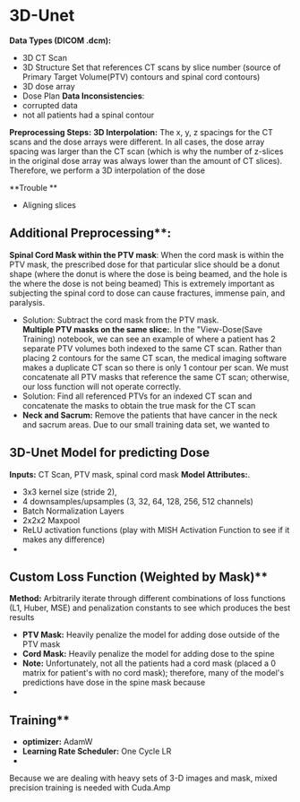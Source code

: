 # 3D-Unet

**Data Types (DICOM .dcm):**
- 3D CT Scan
- 3D Structure Set that references CT scans by slice number (source of Primary Target Volume(PTV) contours and spinal cord contours)
- 3D dose array
- Dose Plan
**Data Inconsistencies**: 
- corrupted data
- not all patients had a spinal contour 

**Preprocessing Steps:**
**3D Interpolation:** The x, y, z spacings for the CT scans and the dose arrays were different. In all cases, the dose array spacing was larger than the CT scan (which is why the number of z-slices in the original dose array was always lower than the amount of CT slices). Therefore, we perform a 3D interpolation of the dose 


**Trouble **
- Aligning slices


## Additional Preprocessing**:
 
**Spinal Cord Mask within the PTV mask**: When the cord mask is within the PTV mask, the prescribed dose for that particular slice should be a donut shape (where the donut is where the dose is being beamed, and the hole is the where the dose is not being beamed) This is extremely important as subjecting the spinal cord to dose can cause fractures, immense pain, and paralysis. 
- Solution: Subtract the cord mask from the PTV mask.  
**Multiple PTV masks on the same slice:**. In the "View-Dose(Save Training) notebook, we can see an example of where a patient has 2 separate PTV volumes both indexed to the same CT scan. Rather than placing 2 contours for the same CT scan, the medical imaging software makes a duplicate CT scan so there is only 1 contour per scan.  We must concatenate all PTV masks that reference the same CT scan; otherwise, our loss function will not operate correctly. 
- Solution: Find all referenced PTVs for an indexed CT scan and concatenate the masks to obtain the true mask for the CT scan
- **Neck and Sacrum:** Remove the patients that have cancer in the neck and sacrum areas. Due to our small training data set, we wanted to 

## 3D-Unet Model for predicting Dose
**Inputs:** CT Scan, PTV mask, spinal cord mask
**Model Attributes:**.  
- 3x3 kernel size (stride 2), 
- 4 downsamples/upsamples (3, 32, 64, 128, 256, 512 channels)
- Batch Normalization Layers
- 2x2x2 Maxpool 
- ReLU activation functions (play with MISH Activation Function to see if it makes any difference)
- 
## Custom Loss Function (Weighted by Mask)**
**Method:** Arbitrarily iterate through different combinations of loss functions (L1, Huber, MSE) and penalization constants to see which produces the best results
- **PTV Mask:** Heavily penalize the model for adding dose outside of the PTV mask
- **Cord Mask:** Heavily penalize the model for adding dose to the spine
- **Note:** Unfortunately, not all the patients had a cord mask (placed a 0 matrix for patient's with no cord mask); therefore, many of the model's predictions have dose in the spine mask because 
- 


## Training**
- **optimizer:** AdamW
- **Learning Rate Scheduler:** One Cycle LR
- 
Because we are dealing with heavy sets of 3-D images and mask, mixed precision training is needed with Cuda.Amp
